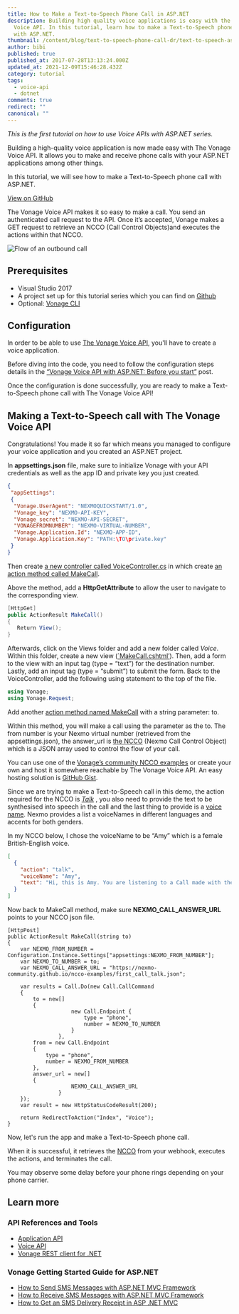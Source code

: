 ```yaml
---
title: How to Make a Text-to-Speech Phone Call in ASP.NET
description: Building high quality voice applications is easy with the Vonage
  Voice API. In this tutorial, learn how to make a Text-to-Speech phone call
  with ASP.NET.
thumbnail: /content/blog/text-to-speech-phone-call-dr/text-to-speech-asp.png
author: bibi
published: true
published_at: 2017-07-28T13:13:24.000Z
updated_at: 2021-12-09T15:46:28.432Z
category: tutorial
tags:
  - voice-api
  - dotnet
comments: true
redirect: ""
canonical: ""
---
```

*This is the first tutorial on how to use Voice APIs with ASP.NET series.*

Building a high-quality voice application is now made easy with The Vonage Voice API. It allows you to make and receive phone calls with your ASP.NET applications among other things.

In this tutorial, we will see how to make a Text-to-Speech phone call with ASP.NET.

[View on GitHub](https://github.com/Vonage/vonage-dotnet-code-snippets/blob/ASPNET/NexmoDotNetQuickStarts/Controllers/VoiceController.cs)

The Vonage Voice API makes it so easy to make a call. You send an authenticated call request to the API. Once it’s accepted, Vonage makes a GET request to retrieve an NCCO (Call Control Objects)and executes the actions within that NCCO.

![Flow of an outbound call](/content/blog/how-to-make-a-text-to-speech-phone-call-in-asp-net/call-outbound-diagram.gif)

## Prerequisites

* Visual Studio 2017
* A project set up for this tutorial series which you can find on [Github](https://github.com/nexmo-community/nexmo-dotnet-quickstart/tree/ASPNET/NexmoDotNetQuickStarts)
* Optional: [Vonage CLI](https://github.com/Vonage/vonage-cli)

<sign-up number></sign-up>

## Configuration

In order to be able to use [The Vonage Voice API](https://developer.vonage.com/voice/voice-api/overview), you'll have to create a voice application.

Before diving into the code, you need to follow the configuration steps details in the [“Vonage Voice API with ASP.NET: Before you start”](https://learn.vonage.com/blog/2017/07/28/nexmo-voice-api-asp-net-configure-dr) post.

Once the configuration is done successfully, you are ready to make a Text-to-Speech phone call with The Vonage Voice API! 

## Making a Text-to-Speech call with The Vonage Voice API

Congratulations! You made it so far which means you managed to configure your voice application and you created an ASP.NET project. 

In **appsettings.json** file, make sure to initialize Vonage with your API credentials as well as the app ID and private key you just created.

```json
{
 "appSettings": 
 {
  "Vonage.UserAgent": "NEXMOQUICKSTART/1.0",
  "Vonage_key": "NEXMO-API-KEY",
  "Vonage_secret": "NEXMO-API-SECRET",
  "VONAGEFROMNUMBER": "NEXMO-VIRTUAL-NUMBER",
  "Vonage.Application.Id": "NEXMO-APP-ID",
  "Vonage.Application.Key": "PATH:\TO\private.key"
 }
}
```

Then create [a new controller called VoiceController.cs](https://github.com/nexmo-community/nexmo-dotnet-quickstart/blob/b9b3ba0dcf7a2e35d8b14b06680e89ab989c0d88/NexmoDotNetQuickStarts/Controllers/VoiceController.cs) in which create [an action method called MakeCall](https://github.com/nexmo-community/nexmo-dotnet-quickstart/blob/b9b3ba0dcf7a2e35d8b14b06680e89ab989c0d88/NexmoDotNetQuickStarts/Controllers/VoiceController.cs).

Above the method, add a **HttpGetAttribute** to allow the user to navigate to the corresponding view.

```csharp
[HttpGet]
public ActionResult MakeCall()
{
   Return View();
}
```

Afterwards, click on the Views folder and add a new folder called *Voice*. Within this folder, create a new view ([`MakeCall.cshtml’](https://github.com/nexmo-community/nexmo-dotnet-quickstart/blob/b9b3ba0dcf7a2e35d8b14b06680e89ab989c0d88/NexmoDotNetQuickStarts/Views/Voice/MakeCall.cshtml)). Then, add a form to the view with an input tag (type = “text”) for the destination number. Lastly, add an input tag (type = “submit”) to submit the form.
Back to the VoiceController, add the following using statement to the top of the file.

```csharp
using Vonage;
using Vonage.Request;
```

Add another [action method named MakeCall](https://github.com/nexmo-community/nexmo-dotnet-quickstart/blob/b9b3ba0dcf7a2e35d8b14b06680e89ab989c0d88/NexmoDotNetQuickStarts/Controllers/VoiceController.cs#L20-L49) with a string parameter: to.

Within this method, you will make a call using the parameter as the to. The from number is your Nexmo virtual number (retrieved from the appsettings.json), the answer_url is [the NCCO](https://developer.vonage.com/voice/voice-api/ncco-reference) (Nexmo Call Control Object) which is a JSON array used to control the flow of your call. 

You can use one of the [Vonage’s community NCCO examples](https://github.com/nexmo-community/ncco-examples/) or create your own and host it somewhere reachable by The Vonage Voice API. An easy hosting solution is [GitHub Gist](https://gist.github.com/). 

Since we are trying to make a Text-to-Speech call in this demo, the action required for the NCCO is *[Talk](https://developer.nexmo.com/api/voice/ncco#talk)* , you also need to provide the text to be synthesised into speech in the call and the last thing to provide is a [voice name](https://developer.nexmo.com/api/voice/ncco#voice-names). Nexmo provides a list a voiceNames in different languages and accents for both genders.

In my NCCO below, I chose the voiceName to be “Amy” which is a female British-English voice. 

```json
[
  {
    "action": "talk",
    "voiceName": "Amy",
    "text": "Hi, this is Amy. You are listening to a Call made with the Vonage Voice API"
  }
]
```

Now back to MakeCall method, make sure <strong>NEXMO_CALL_ANSWER_URL</strong> points to your NCCO json file.

```
[HttpPost]
public ActionResult MakeCall(string to)
{
    var NEXMO_FROM_NUMBER =    Configuration.Instance.Settings["appsettings:NEXMO_FROM_NUMBER"];
    var NEXMO_TO_NUMBER = to;
    var NEXMO_CALL_ANSWER_URL = "https://nexmo-community.github.io/ncco-examples/first_call_talk.json";

    var results = Call.Do(new Call.CallCommand
    {
        to = new[]
        {
                    new Call.Endpoint {
                        type = "phone",
                        number = NEXMO_TO_NUMBER
                    }
                },
        from = new Call.Endpoint
        {
            type = "phone",
            number = NEXMO_FROM_NUMBER
        },
        answer_url = new[]
        {
                    NEXMO_CALL_ANSWER_URL
                }
    });
    var result = new HttpStatusCodeResult(200);

    return RedirectToAction("Index", "Voice");
}
```

Now, let's run the app and make a Text-to-Speech phone call.

When it is successful, it retrieves the [NCCO](https://developer.vonage.com/voice/voice-api/ncco-reference) from your webhook, executes the actions, and terminates the call.

You may observe some delay before your phone rings depending on your phone carrier.

## Learn more

### API References and Tools

* [Application API](https://developer.vonage.com/concepts/guides/application)
* [Voice API](https://developer.vonage.com/voice/voice-api/overview)
* [Vonage REST client for .NET](https://github.com/Nexmo/nexmo-dotnet)

### Vonage Getting Started Guide for ASP.NET

* [How to Send SMS Messages with ASP.NET MVC Framework](https://learn.vonage.com/blog/2017/03/23/send-sms-messages-asp-net-mvc-framework-dr/)
* [How to Receive SMS Messages with ASP.NET MVC Framework](https://learn.vonage.com/blog/2017/03/31/recieve-sms-messages-with-asp-net-mvc-framework-dr/)
* [How to Get an SMS Delivery Receipt in ASP .NET MVC](https://learn.vonage.com/blog/2017/07/21/get-sms-delivery-receipt-asp-net-mvc-dr/)